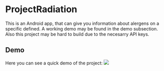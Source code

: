 # ProjectRadiation
This is an Android app, that can give you information about alergens on a specific defined. A working demo may be found in the demo subsection. Also this project may be hard to build due to the necesarry API keys.


## Demo
Here you can see a quick demo of the project:
![](./docs/docsfx/presentation.gif)
